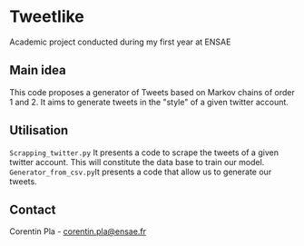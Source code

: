 # Tweetlike
Academic project conducted during my first year at ENSAE 

<!-- MAIN IDEA -->
## Main idea

This code proposes a generator of Tweets based on  Markov chains of order 1 and 2. It aims to generate tweets in the "style" of a given twitter account. 

<!-- UTILISATION -->
## Utilisation
```Scrapping_twitter.py``` It presents a code to scrape the tweets of a given twitter account. This will constitute the data base to train our model. 
```Generator_from_csv.py```It presents a code that allow us to generate our tweets.


<!-- CONTACT -->
## Contact
Corentin Pla - corentin.pla@ensae.fr  
